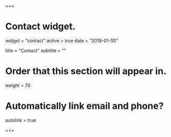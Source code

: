 +++
# Contact widget.
widget = "contact"
active = true
date = "2019-01-05"

title = "Contact"
subtitle = ""

# Order that this section will appear in.
weight = 70

# Automatically link email and phone?
autolink = true

+++

